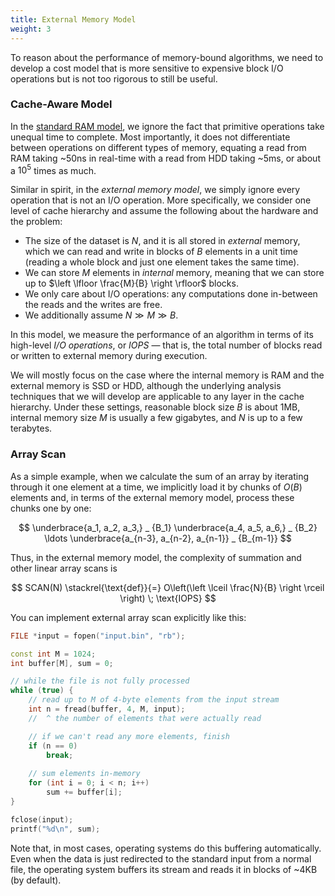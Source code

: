 ```yaml
---
title: External Memory Model
weight: 3
---
```


To reason about the performance of memory-bound algorithms, we need to develop a cost model that is more sensitive to expensive block I/O operations but is not too rigorous to still be useful.

### Cache-Aware Model

In the [standard RAM model](/hpc/complexity), we ignore the fact that primitive operations take unequal time to complete. Most importantly, it does not differentiate between operations on different types of memory, equating a read from RAM taking ~50ns in real-time with a read from HDD taking ~5ms, or about a $10^5$ times as much.

Similar in spirit, in the *external memory model*, we simply ignore every operation that is not an I/O operation. More specifically, we consider one level of cache hierarchy and assume the following about the hardware and the problem:

- The size of the dataset is $N$, and it is all stored in *external* memory, which we can read and write in blocks of $B$ elements in a unit time (reading a whole block and just one element takes the same time).
- We can store $M$ elements in *internal* memory, meaning that we can store up to $\left \lfloor \frac{M}{B} \right \rfloor$ blocks.
- We only care about I/O operations: any computations done in-between the reads and the writes are free.
- We additionally assume $N \gg M \gg B$.

In this model, we measure the performance of an algorithm in terms of its high-level *I/O operations*, or *IOPS* — that is, the total number of blocks read or written to external memory during execution.

We will mostly focus on the case where the internal memory is RAM and the external memory is SSD or HDD, although the underlying analysis techniques that we will develop are applicable to any layer in the cache hierarchy. Under these settings, reasonable block size $B$ is about 1MB, internal memory size $M$ is usually a few gigabytes, and $N$ is up to a few terabytes.

### Array Scan

<!-- The external memory model can be used very efficiently without sacrificing simplicity. -->

As a simple example, when we calculate the sum of an array by iterating through it one element at a time, we implicitly load it by chunks of $O(B)$ elements and, in terms of the external memory model, process these chunks one by one:

$$
\underbrace{a_1, a_2, a_3,} _ {B_1}
\underbrace{a_4, a_5, a_6,} _ {B_2}
\ldots
\underbrace{a_{n-3}, a_{n-2}, a_{n-1}} _ {B_{m-1}}
$$

Thus, in the external memory model, the complexity of summation and other linear array scans is

$$
SCAN(N) \stackrel{\text{def}}{=} O\left(\left \lceil \frac{N}{B} \right \rceil \right) \; \text{IOPS}
$$

You can implement external array scan explicitly like this:

```c++
FILE *input = fopen("input.bin", "rb");

const int M = 1024;
int buffer[M], sum = 0;

// while the file is not fully processed
while (true) {
    // read up to M of 4-byte elements from the input stream
    int n = fread(buffer, 4, M, input);
    //  ^ the number of elements that were actually read

    // if we can't read any more elements, finish
    if (n == 0)
        break;
    
    // sum elements in-memory
    for (int i = 0; i < n; i++)
        sum += buffer[i];
}

fclose(input);
printf("%d\n", sum);
```

Note that, in most cases, operating systems do this buffering automatically. Even when the data is just redirected to the standard input from a normal file, the operating system buffers its stream and reads it in blocks of ~4KB (by default).
